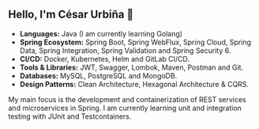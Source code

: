 ## Hello, I'm César Urbiña 👋

- **Languages:** Java (I am currently learning Golang)
- **Spring Ecosystem:** Spring Boot, Spring WebFlux, Spring Cloud, Spring Data, Spring Integration, Spring Validation and Spring Security 6.
- **CI/CD:** Docker, Kubernetes, Helm and GitLab CI/CD.
- **Tools & Libraries:** JWT, Swagger, Lombok, Maven, Postman and Git.
- **Databases:** MySQL, PostgreSQL and MongoDB.
- **Design Patterns:** Clean Architecture, Hexagonal Architecture & CQRS.

My main focus is the development and containerization of REST services and microservices in Spring. I am currently learning unit and integration testing with JUnit and Testcontainers.
